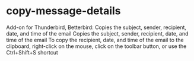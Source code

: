 # copy-message-details
Add-on for Thunderbird, Betterbird: Copies the subject, sender, recipient, date, and time of the email Copies the subject, sender, recipient, date, and time of the email To copy the recipient, date, and time of the email to the clipboard, right-click on the mouse, click on the toolbar button, or use the Ctrl+Shift+S shortcut
